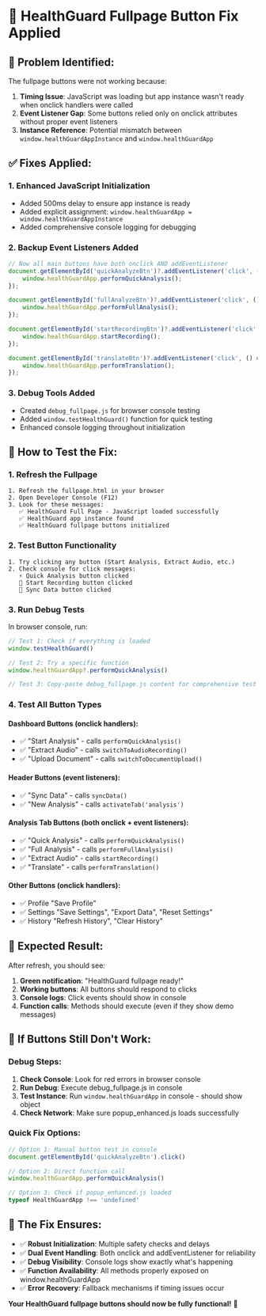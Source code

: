 # 🔧 HealthGuard Fullpage Button Fix Applied

## 🎯 **Problem Identified:**
The fullpage buttons were not working because:
1. **Timing Issue**: JavaScript was loading but app instance wasn't ready when onclick handlers were called
2. **Event Listener Gap**: Some buttons relied only on onclick attributes without proper event listeners
3. **Instance Reference**: Potential mismatch between `window.healthGuardAppInstance` and `window.healthGuardApp`

## ✅ **Fixes Applied:**

### **1. Enhanced JavaScript Initialization**
- Added 500ms delay to ensure app instance is ready
- Added explicit assignment: `window.healthGuardApp = window.healthGuardAppInstance`
- Added comprehensive console logging for debugging

### **2. Backup Event Listeners Added**
```javascript
// Now all main buttons have both onclick AND addEventListener
document.getElementById('quickAnalyzeBtn')?.addEventListener('click', () => {
    window.healthGuardApp.performQuickAnalysis();
});

document.getElementById('fullAnalyzeBtn')?.addEventListener('click', () => {
    window.healthGuardApp.performFullAnalysis();
});

document.getElementById('startRecordingBtn')?.addEventListener('click', () => {
    window.healthGuardApp.startRecording();
});

document.getElementById('translateBtn')?.addEventListener('click', () => {
    window.healthGuardApp.performTranslation();
});
```

### **3. Debug Tools Added**
- Created `debug_fullpage.js` for browser console testing
- Added `window.testHealthGuard()` function for quick testing
- Enhanced console logging throughout initialization

## 🧪 **How to Test the Fix:**

### **1. Refresh the Fullpage**
```
1. Refresh the fullpage.html in your browser
2. Open Developer Console (F12)
3. Look for these messages:
   ✅ HealthGuard Full Page - JavaScript loaded successfully
   ✅ HealthGuard app instance found
   ✅ HealthGuard fullpage buttons initialized
```

### **2. Test Button Functionality**
```
1. Try clicking any button (Start Analysis, Extract Audio, etc.)
2. Check console for click messages:
   ⚡ Quick Analysis button clicked
   🎵 Start Recording button clicked
   🔄 Sync Data button clicked
```

### **3. Run Debug Tests**
In browser console, run:
```javascript
// Test 1: Check if everything is loaded
window.testHealthGuard()

// Test 2: Try a specific function
window.healthGuardApp?.performQuickAnalysis()

// Test 3: Copy-paste debug_fullpage.js content for comprehensive test
```

### **4. Test All Button Types**

#### **Dashboard Buttons** (onclick handlers):
- ✅ "Start Analysis" - calls `performQuickAnalysis()`
- ✅ "Extract Audio" - calls `switchToAudioRecording()`
- ✅ "Upload Document" - calls `switchToDocumentUpload()`

#### **Header Buttons** (event listeners):
- ✅ "Sync Data" - calls `syncData()`
- ✅ "New Analysis" - calls `activateTab('analysis')`

#### **Analysis Tab Buttons** (both onclick + event listeners):
- ✅ "Quick Analysis" - calls `performQuickAnalysis()`
- ✅ "Full Analysis" - calls `performFullAnalysis()`
- ✅ "Extract Audio" - calls `startRecording()`
- ✅ "Translate" - calls `performTranslation()`

#### **Other Buttons** (onclick handlers):
- ✅ Profile "Save Profile"
- ✅ Settings "Save Settings", "Export Data", "Reset Settings"
- ✅ History "Refresh History", "Clear History"

## 🎉 **Expected Result:**

After refresh, you should see:
1. **Green notification**: "HealthGuard fullpage ready!"
2. **Working buttons**: All buttons should respond to clicks
3. **Console logs**: Click events should show in console
4. **Function calls**: Methods should execute (even if they show demo messages)

## 🚨 **If Buttons Still Don't Work:**

### **Debug Steps:**
1. **Check Console**: Look for red errors in browser console
2. **Run Debug**: Execute debug_fullpage.js in console
3. **Test Instance**: Run `window.healthGuardApp` in console - should show object
4. **Check Network**: Make sure popup_enhanced.js loads successfully

### **Quick Fix Options:**
```javascript
// Option 1: Manual button test in console
document.getElementById('quickAnalyzeBtn').click()

// Option 2: Direct function call
window.healthGuardApp.performQuickAnalysis()

// Option 3: Check if popup_enhanced.js loaded
typeof HealthGuardApp !== 'undefined'
```

## 🎯 **The Fix Ensures:**
- ✅ **Robust Initialization**: Multiple safety checks and delays
- ✅ **Dual Event Handling**: Both onclick and addEventListener for reliability
- ✅ **Debug Visibility**: Console logs show exactly what's happening
- ✅ **Function Availability**: All methods properly exposed on window.healthGuardApp
- ✅ **Error Recovery**: Fallback mechanisms if timing issues occur

**Your HealthGuard fullpage buttons should now be fully functional!** 🚀
